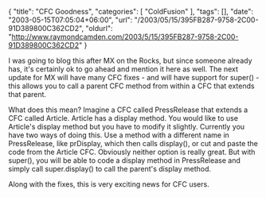 {
	"title": "CFC Goodness",
	"categories": [
		"ColdFusion"
	],
	"tags": [],
	"date": "2003-05-15T07:05:04+06:00",
	"url": "/2003/05/15/395FB287-9758-2C00-91D389800C362CD2",
	"oldurl": "http://www.raymondcamden.com/2003/5/15/395FB287-9758-2C00-91D389800C362CD2"
}

I was going to blog this after MX on the Rocks, but since someone already has, it's certainly ok to go ahead and mention it here as well. The next update for MX will have many CFC fixes - and will have support for super() - this allows you to call a parent CFC method from within a CFC that extends that parent. 

What does this mean? Imagine a CFC called PressRelease that extends a CFC called Article. Article has a display method. You would like to use Article's display method but you have to modify it slightly. Currently you have two ways of doing this. Use a method with a different name in PressRelease, like prDisplay, which then calls display(), or cut and paste the code from the Article CFC. Obviously neither option is really great. But with super(), you will be able to code a display method in PressRelease and simply call super.display() to call the parent's display method.

Along with the fixes, this is very exciting news for CFC users.